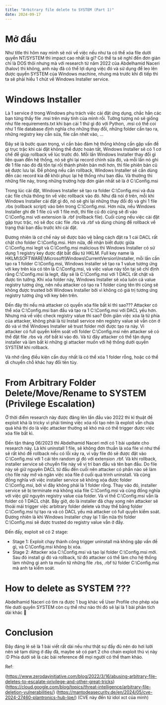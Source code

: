 ```yaml
---
title: "Arbitrary file delete to SYSTEM (Part 1)"
date: 2024-09-17
---
```


# Mở đầu
Như title thì hôm nay mình sẽ nói về việc nếu như ta có thể xóa file dưới quyền NT/SYSTEM thì impact cao nhất là gì? Có thể ta sẽ nghĩ đến đơn giản chỉ là DOS thôi nhưng mà với research từ năm 2022 của Abdelhamid Naceri (halov) thì không, anh này đã có thể lợi dụng việc đó và sử dụng để leo lên được quyền SYSTEM của Windows machine, nhưng mà trước khi đi tiếp thì ta sẽ phải hiểu 1 chút về Windows Installer service.
# Windows Installer
Là 1 service ở trong Windows phụ trách việc cài đặt ứng dụng, chắc hẳn các bạn từng thấy file .msi trên máy tính của mình rồi. Tưởng tượng nó sẽ giống như file requirements.txt khi bạn cài 1 thứ gì đó với Python, .msi có thể coi như 1 file database định nghĩa cho những thay đổi, những folder cần tạo ra, những registry key cần sửa, file cần nhét vào, ...

Đây sẽ là bước quan trọng, vì cần bảo đảm hệ thống không cần gặp vấn đề gì trục trặc khi cài đặt không thể được hoàn tất, Windows Installer sẽ có 1 cơ chế để giúp rollback về lúc trước đó. Mỗi lần Windows Installer thay đổi gì liên quan đến hệ thống, nó sẽ ghi lại record chỉnh sửa đó, và mỗi lần nó ghi đè 1 file nào đó đã tồn tại rồi thành phiên bản mới hơn, thì file phiên bản cũ sẽ được lưu lại. Đề phòng nếu cần rollback, Windows Installer sẽ cần dùng đến các record kia để khôi phục lại hệ thống như ban đầu. Và thường thì những file này, trong những trường hợp đơn giản nhất sẽ là ở C:\Config.msi

Trong lúc cài đặt, Windows Installer sẽ tạo ra folder C:\Config.msi và đưa các file chứa thông tin về việc rollback vào đó. Như đã nói ở trên, mỗi khi Windows Installer cài đặt gì đó, nó sẽ ghi lại những thay đổi đó và ghi 1 file .rbs (rollback script) vào bên trong C:\Config.msi. Hơn nữa, nếu Windows Installer ghi đè 1 file cũ với 1 file mới, thì file cũ đó cũng sẽ đi vào C:\Config.msi với extension là .rbf (rollback file). Cuối cùng nếu việc cài đặt gặp trục trặc, nó sẽ đọc các file .rbs và .rbf và dùng chúng để rollback về trạng thái ban đầu trước khi cài đặt.

Đương nhiên là cơ chế này sẽ được bảo vệ bằng cách đặt ra 1 cái DACL rất chặt cho folder C:\Config.msi. Hơn nữa, để nhận biết được giữa C:\Config.msi legit và C:\Config.msi malicious thì Windows Installer có sử dụng 1 registry key được đặt bắt đầu từ HKLM. Full key name là HKLM\SOFTWARE\Microsoft\Windows\CurrentVersion\Installer, mỗi lần cần tạo ra 1 folder C:\Config.msi, Windows Installer sẽ tạo ra 1 value tương ứng với key trên kia có tên là C:\Config.msi, và việc value này tồn tại sẽ chỉ định rằng C:\Config.msi là legit, đây sẽ là C:\Config.msi với 1 DACL rất chặt và được tin tưởng. Khi xóa folder này, Windows Installer sẽ xóa luôn cả value registry tương ứng, nên nếu attacker có tạo ra 1 folder cùng tên thì cũng sẽ không được trusted bởi Windows Installer bởi vì không có giá trị tương ứng registry tương ứng với key bên trên.

Đến đây thì nếu mà attacker có quyền xóa file bất kì thì sao??? Attacker có thể xóa C:\Config.msi ban đầu và tạo ra 1 C:\Config.msi với DACL yếu hơn. Nhưng mà về việc check registry value thì sao? Đơn giản việc xóa là từ phía của attacker, không phải là từ Install service nên registry value sẽ vẫn còn ở đó và vì thế Windows Installer sẽ trust folder mới được tạo ra này. Vì attacker có full quyền kiểm soát với folder C:\Config.msi nên attacker sẽ có thể đặt file .rbs và .rbf bất kì vào đó. Và từ đây attacker có thể tận dụng installer và làm bất kì những gì attacker muốn với hệ thống dưới quyền SYSTEM khi rollback.

Và nhớ rằng điều kiện cần duy nhất là có thể xóa 1 folder rỗng, hoặc có thể di chuyển chỗ khác hay đổi tên tùy.

# From Arbitrary Folder Delete/Move/Rename to SYSTEM (Privilege Escalation)
Ở thời điểm research này được đăng lên lần đầu vào 2022 thì kĩ thuật để exploit khá là tricky vì phải timing việc xóa rồi tạo nên là exploit vẫn chưa quá khả thi do là việc attacker thường sẽ khó mà có thể trigger được việc xóa file bất kì.

Đến tận tháng 06/2023 thì Abdelhamid Naceri mới có 1 bài update cho research này. Là khi uninstall 1 file, sẽ không đơn thuần là xóa file vì như thế sẽ rất khó để rollback nếu có lỗi xảy ra, vì vậy file đó sẽ được đặt vào C:\Config.msi với 1 cái tên random gì đó với extension .rbf. Và khi rollback, installer service sẽ chuyển file này về vị trí ban đầu và tên ban đầu. Do file này sẽ giữ nguyên DACL từ đầu đến cuối nên attacker có phần nào sẽ làm cho file này mở và ngăn việc xóa file ở cuối quá trình uninstall. Và cũng đồng nghĩa với việc installer service sẽ không xóa được folder C:\Config.msi, bởi vì đây không phải là 1 folder rỗng. Thay vào đó, installer service sẽ bị terminate mà không xóa file C:\Config.msi và cũng đồng nghĩa với việc giữ nguyên registry value của folder. Và vì thế C:\Config.msi vẫn là folder có 1 DACL chặt. Bây giờ, do là installer đã chạy xong nên attacker sẽ thoải mái trigger việc arbitrary folder delete và thay thế bằng folder C:\Config.msi tự tạo ra và có DACL yếu mà attacker có full quyền kiểm soát. Đương nhiên là khi Windows Installer chạy lại 1 lần nữa thì folder C:\Config.msi sẽ được trusted do registry value vẫn ở đấy.

Đến đấy, exploit sẽ có 2 stage:
- Stage 1: Exploit chạy thành công trigger uninstall mà không gặp vấn đề gì, và C:\Config.msi không bị xóa.
- Stage 2: Attacker xóa C:\Config.msi và tạo lại folder C:\Config.msi mới. Sau đó install gì đó và rollback, từ đó attacker có thể làm cho hệ thống làm những gì anh ta muốn từ những file .rbs, .rbf từ folder C:\Config.msi mà anh ta kiểm soát. 

# How to delete as SYSTEM ???
Abdelhamid Naceri có tìm ra được 1 bug khác về User Profile cho phép xóa file dưới quyền SYSTEM còn cụ thể như nào thì đó sẽ lại là 1 bài phân tích dài khác 🙉

# Conclusion
Đây đáng lẽ sẽ là 1 bài viết rất dài nếu như thật sự đầy đủ nên do hơi lười nên sẽ tạm dừng ở đây đã, maybe sẽ có part 2 cho chain exploit thú vị này :D Phía dưới sẽ là các bài reference để mọi người có thể tham khảo.

Ref:

(https://www.zerodayinitiative.com/blog/2022/3/16/abusing-arbitrary-file-deletes-to-escalate-privilege-and-other-great-tricks)
(https://cloud.google.com/blog/topics/threat-intelligence/arbitrary-file-deletion-vulnerabilities/)
(https://mantodeasecurity.de/en/2024/05/cve-2024-27460-plantronics-hub-lpe/) (CVE này đến từ idol xct của mình)
